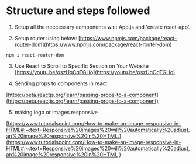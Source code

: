 # Structure and steps followed

1. Setup all the neccessary components w.r.t App.js and 'create react-app'.

2. Setup router using below:
   [https://www.npmjs.com/package/react-router-dom](https://www.npmjs.com/package/react-router-dom)

```
npm i react-router-dom

```

3. Use React to Scroll to Specific Section on Your Website [https://youtu.be/oszUqCqTGHo](https://youtu.be/oszUqCqTGHo)

4. Sending props to components in react

[https://beta.reactjs.org/learn/passing-props-to-a-component](https://beta.reactjs.org/learn/passing-props-to-a-component)

5. making logo or images responsive

[https://www.tutorialspoint.com/How-to-make-an-image-responsive-in-HTML#:~:text=Responsive%20images%20will%20automatically%20adjust,an%20image%20responsive%20in%20HTML.](https://www.tutorialspoint.com/How-to-make-an-image-responsive-in-HTML#:~:text=Responsive%20images%20will%20automatically%20adjust,an%20image%20responsive%20in%20HTML.)
